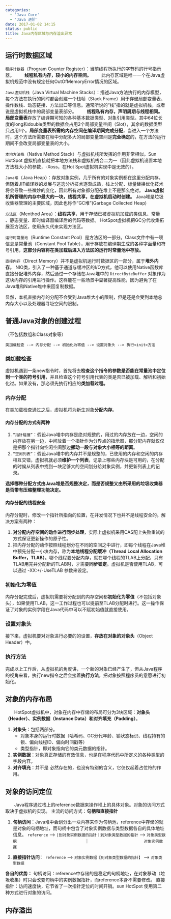 ```yaml
---
categories:
  - 'Java Core'
  - 'Java 进阶'
date: 2017-01-02 14:15
status: public
title: Java内存区域与内存溢出异常
---
```


## 运行时数据区域
``程序计数器``（Program Counter Register）：当前线程所执行的字节码的行号指示器。
　　**线程私有内存，较小的内存空间。**
　　此内存区域是唯一一个在Java虚拟机规范中没有规定任何OutOfMemoryError情况的区域。



``Java虚拟机栈``（Java Virtual Machine Stacks）：描述Java方法执行的内存模型，每个方法在执行的同时都会创建一个栈帧（Stack Frame）用于存储局部变量表、操作数栈、动态链接、方法出口等信息。通常所说的“栈”指的就是虚拟机栈，或者说是虚拟机栈中的局部变量表部分。
　　**线程私有内存，声明周期与线程相同。**
　　**局部变量表**存放了编译期可知的各种基本数据类型、对象引用类型。其中64位长度的long和double类型的数据会占用2个局部变量空间（Slot），其余的数据类型只占用1个。**局部变量表所需的内存空间在编译期间完成分配**，当进入一个方法时，这个方法所需要在帧中分配多大的局部变量空间是**完全确定**的，在方法的运行期间不会改变局部变量表的大小。



``本地方法栈``（Native Method Stack）与虚拟机栈所发挥的作用非常相似。Sun HotSpot 虚拟机直接就把本地方法栈和虚拟机栈合二为一（因此虚拟机设置本地方法栈大小的参数，-Xoss，在Hot Spot虚拟机实现中是无效的）。



``Java堆``（Java Heap）：存放对象实例，几乎所有的对象实例都在这里分配内存。但随着JIT编译器的发展与逃逸分析技术逐渐成熟，栈上分配、标量替换优化技术将会导致一些微妙的变化，因此所有对象都分配在堆上不是那么绝对。
**Java虚拟机所管理的内存中最大的一块，线程共享，在虚拟机启动时创建。**
Java堆是垃圾收集器管理的主要区域，因此也称作“GC堆”(Garbage Collected Heap)



``方法区``（Menthod Area）：**线程共享**，用于存储已被虚拟机加载的类信息、常量 、静态变量、即时编译器编译后的代码等数据。
HotSpot虚拟机把GC分代收集拓展至方法区，使用永久代来实现方法区。



``运行时常量池``（Runtime Constant Pool）是方法区的一部分。Class文件中有一项信息是常量池（Constant Pool Table），用于存放在编译期生成的各种字面量和符号引用，**这部分内容将在类加载后进入方法区的运行时常量池中存放。**



``直接内存``（Direct Memory）并不是虚拟机运行时数据区的一部分，属于**堆外内存**。
NIO类，引入了一种基于通道与缓冲区的I/O方式，他可以使用Native函数库直接分配堆外内存，然后通过一个存储在Java堆中的 ``DirectByteBuffer`` 对象作为这块内存的引用进行操作。这样能在一些场景中显著提高性能，因为避免了在Java堆和Native堆中来回复制数据。

显然，本机直接内存的分配不会受到Java堆大小的限制，但是还是会受到本地总内存大小以及处理器寻址空间的限制。



## 普通Java对象的创建过程

（不包括数组和Class对象等）

``类加载检查 --> 内存分配 --> 初始化为零值 --> 设置对象头 --> 执行<init>方法``

### 类加载检查

虚拟机遇到一条new指令时，首先将去**检查这个指令的参数是否能在常量池中定位到一个类的符号引用**，并且检查这个符号引用代表的类是否已被加载、解析和初始化过。如果没有，那必须先执行相应的**类加载过程。**



### 内存分配

在类加载检查通过之后，虚拟机将为新生对象**分配内存**。

#### 内存分配的方式有两种

1. ``“指针碰撞”``：假设Java堆中内存是绝对规整的，用过的内存放在一边，空闲的内存放在另一边，中间放着一个指针作为分界点的指示器，那分配内存就仅仅是把那个指针向空闲空间那边**挪动一段与对象大小相等的距离**。
2. ``“空闲列表”``：假设Java堆中的内存并不是规整的，已使用的内存和空闲的内存相互交错，虚拟机就必须**维护一个列表**，记录上哪些内存块是可用的，在分配的时候从列表中找到一块足够大的空间划分给对象实例，并更新列表上的记录。

**选择哪种分配方式由Java堆是否规整决定，而是否规整又由所采用的垃圾收集器是否带有压缩整理功能决定。**



#### 内存分配的线程安全

内存分配时，修改一个指针所指向的位置，在并发情况下也并不是线程安全的。解决方案有两种：

1. **对分配内存空间的动作进行同步处理**，实际上虚拟机采用CAS配上失败重试的方式保证更新操作的原子性。
2. 把内存分配的动作按照线程划分在不同的空间之中进行，即每个线程在Java堆中预先分配一小块内存，称为**本地线程分配缓冲（Thread Local Allocation Buffer，TLAB）**。哪个线程要分配内存，就在哪个线程的TLAB上分配，只有TLAB用完并分配新的TLAB时，才需要**同步锁定**。虚拟机是否使用TLAB，可以通过 -XX:+/-UseTLAB 参数来设定。



### 初始化为零值

内存分配完成后，虚拟机需要将分配到的内存空间都**初始化为零值**（不包括对象头），如果使用TLAB，这一工作过程也可以提前至TLAB分配时进行。这一操作保证了对象的实例字段在Java代码中可以不赋初始值就直接使用。



### 设置对象头

接下来，虚拟机要对对象进行必要的的设置，**存放在对象的对象头**（Object Header）中。



### 执行<init>方法

完成以上工作后，从虚拟机的角度讲，一个新的对象已经产生了，但从Java程序的视角来看，执行new指令之后会接着**执行<init>方法**，把对象按照程序员的意愿进行初始化。



## 对象的内存布局

　　HotSpot虚拟机中，对象在内存中存储的布局可分为3块区域：**对象头（Header）、实例数据（Instance Data）和对齐填充（Padding）**。

1. **对象头**：包括两部分。
    - 对象本身的运行时数据（哈希码、GC分代年龄、锁状态标识、线程持有的锁、偏向线程ID、偏向时间戳等）
    - 类型指针，即对象指向它的类元数据的指针。
2. **实例数据**：对象真正存储的有效信息，也是在程序代码中所定义的各种类型的字段内容。
3. **对齐填充**：并不是 必然存在的，也没有特别的含义，它仅仅起着占位符的作用。




## 对象的访问定位

　　Java程序通过栈上的reference数据来操作堆上的具体对象。对象的访问方式取决于虚拟机的实现。
主流的访问方式：**句柄和直接指针**
1. **句柄访问**：Java堆中会划分出一块内存来作为句柄池，reference中存储的就是对象的句柄地址，而句柄中包含了对象实例数据与类型数据各自的具体地址信息。
   ``reference`` --> ``|到对象实例数据的指针｜到对象类型数据的指针`` -->  ``对象类型数据``
   　　　　　　　　　　　　　　　｜
   　　　　　　　　　　　　``对象实例数据``

2. **直接指针访问**：
   ``reference``  -->  ``对象实例数据【到对象类型数据的指针】`` -->  ``对象类型数据``

**各自的优势：**
句柄访问：reference中存储的是稳定的句柄地址，在对象移动（垃圾收集）时只会改变句柄中的实例数据指针，而reference本身不需要修改。
直接指针：访问速度快，它节省了一次指针定位的时间开销。sun HotSpot 使用第二种方式进行对象的访问。



## 内存溢出

